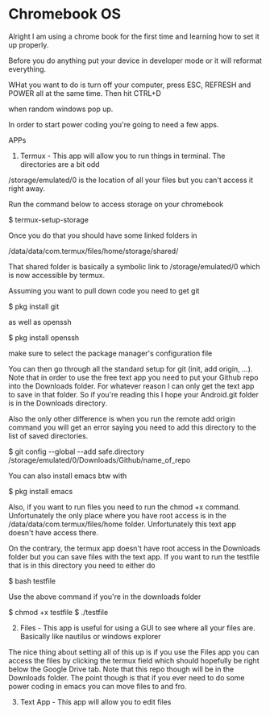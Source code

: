 # Chromebook OS

Alright I am using a chrome book for the first time and learning how to set it up properly. 

Before you do anything put your device in developer mode or it will reformat everything. 

WHat you want to do is turn off your computer, press ESC, REFRESH and POWER all at the same time. Then hit CTRL+D 

when random windows pop up.

In order to start power coding you're going to need a few apps.

APPs

1. Termux - This app will allow you to run things in terminal. The directories are a bit odd

/storage/emulated/0 is the location of all your files but you can't access it right away.

Run the command below to access storage on your chromebook

$ termux-setup-storage

Once you do that you should have some linked folders in 

/data/data/com.termux/files/home/storage/shared/

That shared folder is basically a symbolic link to /storage/emulated/0 which is now accessible by termux.

Assuming you want to pull down code you need to get git

$ pkg install git

as well as openssh

$ pkg install openssh

make sure to select the package manager's configuration file

You can then go through all the standard setup for git (init, add origin, ...). Note that in order
to use the free text app you need to put your Github repo into the Downloads folder. For whatever reason
I can only get the text app to save in that folder. So if you're reading this I hope your Android.git folder
is in the Downloads directory.

Also the only other difference is when you run the remote add origin command you will get an error saying you need to add this directory to the list of saved directories.

$ git config --global --add safe.directory /storage/emulated/0/Downloads/Github/name_of_repo
    
You can also install emacs btw with
    
$ pkg install emacs

Also, if you want to run files you need to run the chmod +x command. Unfortunately the only place where you have root access is in the /data/data/com.termux/files/home folder. Unfortunately this text app doesn't have access there.

On the contrary, the termux app doesn't have root access in the Downloads folder but you can save files with the text app. 
If you want to run the testfile that is in this directory you need to either do

$ bash testfile 

Use the above command if you're in the downloads folder

$ chmod +x testfile
$ ./testfile
    
2. Files - This app is useful for using a GUI to see where all your files are. Basically like nautilus or windows explorer

The nice thing about setting all of this up is if you use the Files app you can access the files by 
clicking the termux field which should hopefully be right below the Google Drive tab. Note that this repo though
will be in the Downloads folder. The point though is that if you ever need to do some power coding in emacs
you can move files to and fro.

3. Text App - This app will allow you to edit files
